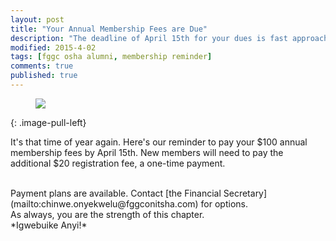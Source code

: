 ```yaml
---
layout: post
title: "Your Annual Membership Fees are Due"
description: "The deadline of April 15th for your dues is fast approaching. Please pay your membership fees."
modified: 2015-4-02
tags: [fggc osha alumni, membership reminder]
comments: true
published: true
---
```

<figure>
	<a href="{{ site.url }}/images/MembershipFee3.png"><img src="{{ site.url }}/images/MembershipFee3.png"></a>
</figure>
{: .image-pull-left}

It's that time of year again. Here's our reminder to pay your $100 annual membership fees by April 15th. New members will need to pay the additional $20 registration fee, a one-time payment.

<br>
Payment plans are available. Contact [the Financial Secretary](mailto:chinwe.onyekwelu@fggconitsha.com) for options.

<br>
As always, you are the strength of this chapter.

<br>
*Igwebuike Anyi!*
